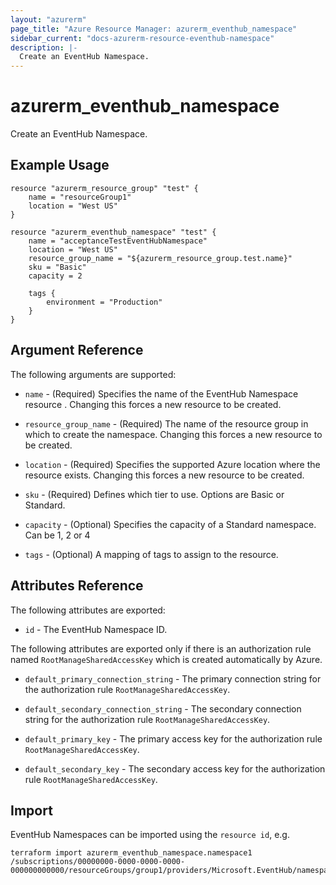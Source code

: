 ```yaml
---
layout: "azurerm"
page_title: "Azure Resource Manager: azurerm_eventhub_namespace"
sidebar_current: "docs-azurerm-resource-eventhub-namespace"
description: |-
  Create an EventHub Namespace.
---
```


# azurerm\_eventhub\_namespace

Create an EventHub Namespace.

## Example Usage

```
resource "azurerm_resource_group" "test" {
    name = "resourceGroup1"
    location = "West US"
}

resource "azurerm_eventhub_namespace" "test" {
    name = "acceptanceTestEventHubNamespace"
    location = "West US"
    resource_group_name = "${azurerm_resource_group.test.name}"
    sku = "Basic"
    capacity = 2

    tags {
        environment = "Production"
    }
}
```

## Argument Reference

The following arguments are supported:

* `name` - (Required) Specifies the name of the EventHub Namespace resource . Changing this forces a
    new resource to be created.

* `resource_group_name` - (Required) The name of the resource group in which to
    create the namespace. Changing this forces a new resource to be created.

* `location` - (Required) Specifies the supported Azure location where the resource exists. Changing this forces a new resource to be created.

* `sku` - (Required) Defines which tier to use. Options are Basic or Standard.

* `capacity` - (Optional) Specifies the capacity of a Standard namespace. Can be 1, 2 or 4

* `tags` - (Optional) A mapping of tags to assign to the resource.

## Attributes Reference

The following attributes are exported:

* `id` - The EventHub Namespace ID.

The following attributes are exported only if there is an authorization rule named
`RootManageSharedAccessKey` which is created automatically by Azure.

* `default_primary_connection_string` - The primary connection string for the authorization
    rule `RootManageSharedAccessKey`.

* `default_secondary_connection_string` - The secondary connection string for the
    authorization rule `RootManageSharedAccessKey`.

* `default_primary_key` - The primary access key for the authorization rule `RootManageSharedAccessKey`.

* `default_secondary_key` - The secondary access key for the authorization rule `RootManageSharedAccessKey`.

## Import

EventHub Namespaces can be imported using the `resource id`, e.g.

```
terraform import azurerm_eventhub_namespace.namespace1 /subscriptions/00000000-0000-0000-0000-000000000000/resourceGroups/group1/providers/Microsoft.EventHub/namespaces/namespace1
```
